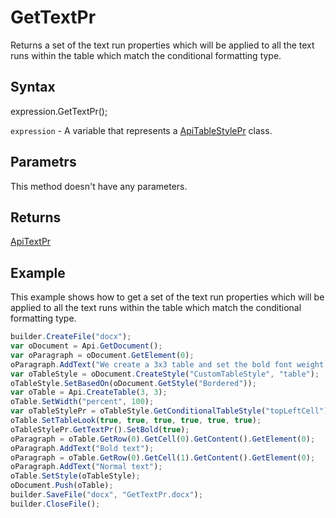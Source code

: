 # GetTextPr

Returns a set of the text run properties which will be applied to all the text runs within the table which match the conditional formatting type.

## Syntax

expression.GetTextPr();

`expression` - A variable that represents a [ApiTableStylePr](../ApiTableStylePr.md) class.

## Parametrs

This method doesn't have any parameters.

## Returns

[ApiTextPr](../../ApiTextPr/ApiTextPr.md)

## Example

This example shows how to get a set of the text run properties which will be applied to all the text runs within the table which match the conditional formatting type.

```javascript
builder.CreateFile("docx");
var oDocument = Api.GetDocument();
var oParagraph = oDocument.GetElement(0);
oParagraph.AddText("We create a 3x3 table and set the bold font weight to the text in cell #1:");
var oTableStyle = oDocument.CreateStyle("CustomTableStyle", "table");
oTableStyle.SetBasedOn(oDocument.GetStyle("Bordered"));
var oTable = Api.CreateTable(3, 3);
oTable.SetWidth("percent", 100);
var oTableStylePr = oTableStyle.GetConditionalTableStyle("topLeftCell");
oTable.SetTableLook(true, true, true, true, true, true);
oTableStylePr.GetTextPr().SetBold(true);
oParagraph = oTable.GetRow(0).GetCell(0).GetContent().GetElement(0);
oParagraph.AddText("Bold text");
oParagraph = oTable.GetRow(0).GetCell(1).GetContent().GetElement(0);
oParagraph.AddText("Normal text");
oTable.SetStyle(oTableStyle);
oDocument.Push(oTable);
builder.SaveFile("docx", "GetTextPr.docx");
builder.CloseFile();
```